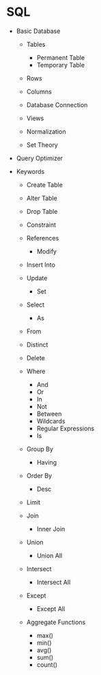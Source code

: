 # SQL

- Basic Database

  - Tables
    - Permanent Table
    - Temporary Table
  - Rows
  - Columns
  - Database Connection
  - Views

  - Normalization
  - Set Theory

- Query Optimizer

- Keywords

  - Create Table
  - Alter Table
  - Drop Table
  - Constraint
  - References
    - Modify
  - Insert Into
  - Update
    - Set
  - Select
    - As
  - From
  - Distinct
  - Delete
  - Where
    - And
    - Or
    - In
    - Not
    - Between
    - Wildcards
    - Regular Expressions
    - Is
  - Group By
    - Having
  - Order By
    - Desc
  - Limit
  - Join
    - Inner Join
  - Union
    - Union All
  - Intersect
    - Intersect All
  - Except

    - Except All

  - Aggregate Functions
    - max()
    - min()
    - avg()
    - sum()
    - count()
